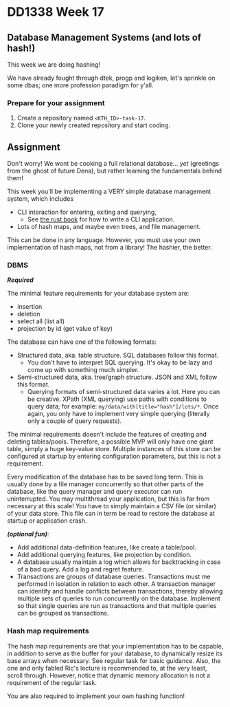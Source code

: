 # DD1338 Week 17

## Database Management Systems (and lots of hash!)

This week we are doing hashing!

We have already fought through dtek, progp and logiken, let's sprinkle on some dbas; one more profession paradigm for y'all.

### Prepare for your assignment

1) Create a repository named `<KTH_ID>-task-17`.
2) Clone your newly created repository and start coding.

## Assignment

Don't worry! We wont be cooking a full relational database... _yet_ (greetings from the ghost of future Dena), but rather learning the fundamentals behind them!

This week you'll be implementing a VERY simple database management system, which includes
- CLI interaction for entering, exiting and querying,
  - See [the rust book](https://rust-cli.github.io/book/tutorial/index.html) for how to write a CLI application.
- Lots of hash maps, and maybe even trees, and file management.

This can be done in any language. However, you must use your own implementation of hash maps, not from a library! The hashier, the better.

### DBMS

***Required***

The minimal feature requirements for your database system are:
- insertion
- deletion
- select all (list all)
- projection by id (get value of key)

The database can have one of the following formats:
- Structured data, aka. table structure. SQL databases follow this format. 
  - You don't have to interpret SQL querying. It's okay to be lazy and come up with something much simpler.
- Semi-structured data, aka. tree/graph structure. JSON and XML follow this format. 
  - Querying formats of semi-structured data varies a lot. Here you can be creative. XPath (XML querying) use paths with conditions to query data; for example: `my/data/with[title="hash"]/lots/*`. Once again, you only have to implement very simple querying (literally only a couple of query requests).

The minimal requirements doesn't include the features of creating and deleting tables/pools. Therefore, a possible MVP will only have one giant table, simply a huge key-value store. Multiple instances of this store can be configured at startup by entering configuration parameters, but this is not a requirement. 

Every modification of the database has to be saved long term. This is usually done by a file manager concurrently so that other parts of the database, like the query manager and query executor can run uninterrupted. You may multithread your application, but this is far from necessary at this scale! You have to simply maintain a CSV file (or similar) of your data store. This file can in term be read to restore the database at startup or application crash. 

**_(optional fun)_**:
- Add additional data-definition features, like create a table/pool.
- Add additional querying features, like projection by condition.
- A database usually maintain a log which allows for backtracking in case of a bad query. Add a log and regret feature.
- Transactions are groups of database queries. Transactions must me performed in isolation in relation to each other. A transaction manager can identify and handle conflicts between transactions, thereby allowing multiple sets of queries to run concurrently on the database. Implement so that single queries are run as transactions and that multiple queries can be grouped as transactions. 

### Hash map requirements

The hash map requirements are that your implementation has to be capable, in addition to serve as the buffer for your database, to dynamically resize its base arrays when necessary. See regular task for basic guidance. Also, the one and only fabled Ric's lecture is recommended to, at the very least, scroll through. However, notice that dynamic memory allocation is not a requirement of the regular task. 

You are also required to implement your own hashing function!
